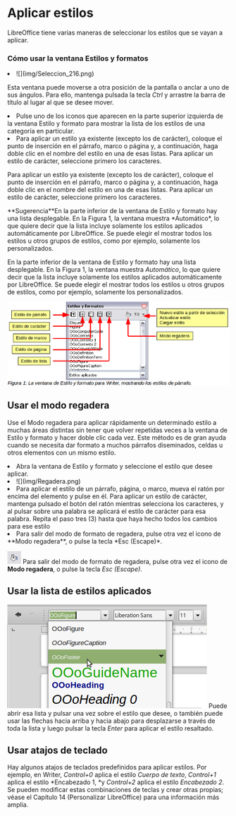 
# Aplicar estilos

LibreOffice tiene varias maneras de seleccionar los estilos que se vayan a aplicar.

### Cómo usar la ventana Estilos y formatos

<li value="1">
![](img/Seleccion_216.png)</li>

Esta ventana puede moverse a otra posición de la pantalla o anclar a uno de sus ángulos. Para ello, mantenga pulsada la tecla *Ctrl* y arrastre la barra de título al lugar al que se desee mover.

<li>
Pulse uno de los iconos que aparecen en la parte superior izquierda de la ventana Estilo y formato para mostrar la lista de los estilos de una categoría en particular.
</li>
<li>
Para aplicar un estilo ya existente (excepto los de carácter), coloque el punto de inserción en el párrafo, marco o página y, a continuación, haga doble clic en el nombre del estilo en una de esas listas. Para aplicar un estilo de carácter, seleccione primero los caracteres.
</li>

Para aplicar un estilo ya existente (excepto los de carácter), coloque el punto de inserción en el párrafo, marco o página y, a continuación, haga doble clic en el nombre del estilo en una de esas listas. Para aplicar un estilo de carácter, seleccione primero los caracteres.
<td width="16%" bgcolor="#83caff">**Sugerencia**</td><td width="84%">En la parte inferior de la ventana de Estilo y formato hay una lista desplegable. En la Figura 1, la ventana muestra *Automático*, lo que quiere decir que la lista incluye solamente los estilos aplicados automáticamente por LibreOffice. Se puede elegir el mostrar todos los estilos u otros grupos de estilos, como por ejemplo, solamente los personalizados.</td>

En la parte inferior de la ventana de Estilo y formato hay una lista desplegable. En la Figura 1, la ventana muestra *Automático*, lo que quiere decir que la lista incluye solamente los estilos aplicados automáticamente por LibreOffice. Se puede elegir el mostrar todos los estilos u otros grupos de estilos, como por ejemplo, solamente los personalizados.

![](img/descarga.png)




## Usar el modo regadera

Use el Modo regadera para aplicar rápidamente un determinado estilo a muchas áreas distintas sin tener que volver repetidas veces a la ventana de Estilo y formato y hacer doble clic cada vez. Este método es de gran ayuda cuando se necesita dar formato a muchos párrafos diseminados, celdas u otros elementos con un mismo estilo.

<li value="1">
Abra la ventana de Estilo y formato y seleccione el estilo que desee aplicar.
</li>
<li>
![](img/Regadera.png)</li>
<li>
Para aplicar el estilo de un párrafo, página, o marco, mueva el ratón por encima del elemento y pulse en él. Para aplicar un estilo de carácter, mantenga pulsado el botón del ratón mientras selecciona los caracteres, y al pulsar sobre una palabra se aplicará el estilo de carácter para esa palabra. Repita el paso tres (3) hasta que haya hecho todos los cambios para ese estilo
</li>
<li>
Para salir del modo de formato de regadera, pulse otra vez el icono de **Modo regadera**, o pulse la tecla *Esc (Escape)*.
</li>

![](img/Regadera.png)
Para salir del modo de formato de regadera, pulse otra vez el icono de **Modo regadera**, o pulse la tecla *Esc (Escape)*.

## Usar la lista de estilos aplicados

![](img/Seleccion_214.png)
Puede abrir esa lista y pulsar una vez sobre el estilo que desee, o también puede usar las flechas hacia arriba y hacia abajo para desplazarse a través de toda la lista y luego pulsar la tecla *Enter* para aplicar el estilo resaltado.

## Usar atajos de teclado

Hay algunos atajos de teclados predefinidos para aplicar estilos. Por ejemplo, en Writer, *Control+0* aplica el estilo *Cuerpo de texto*, *Control+1* aplica el estilo *Encabezado 1, *y *Control+2* aplica el estilo *Encabezado 2*. Se pueden modificar estas combinaciones de teclas y crear otras propias; véase el Capítulo 14 (Personalizar LibreOffice) para una información más amplia.



